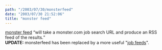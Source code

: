 ```yaml
---
path: "/2003/07/30/monsterfeed" 
date: "2003/07/30 21:52:06" 
title: "monster feed" 
---
```

<a href="http://weblog.randomchaos.com/monsterfeed.com">monster feed</a> <q>will take a monster.com job search URL and produce an RSS feed of the results.</q><br><b>UPDATE:</b> monsterfeed has been replaced by a more useful "<a href="http://weblog.randomchaos.com/jobfeeds.php">job feeds</a>".